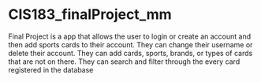 # CIS183_finalProject_mm


Final Project is a app that allows the user to login or create an account and then add sports cards to their account. They can change their username or delete their account. They can add cards, sports, brands, or types of cards that are not on there. They can search and filter through the every card registered in the database
 
